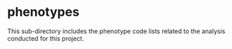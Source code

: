 # phenotypes

This sub-directory includes the phenotype code lists related to the analysis conducted for this project.
